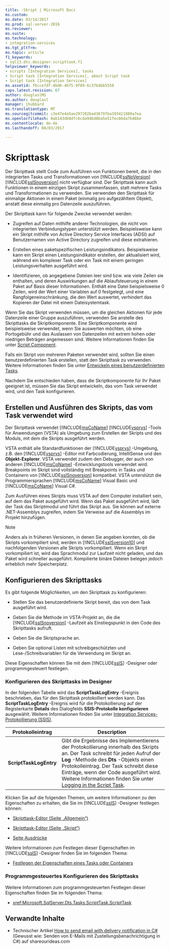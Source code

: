 ```yaml
---
title: -Skript | Microsoft Docs
ms.custom: 
ms.date: 03/14/2017
ms.prod: sql-server-2016
ms.reviewer: 
ms.suite: 
ms.technology:
- integration-services
ms.tgt_pltfrm: 
ms.topic: article
f1_keywords:
- sql13.dts.designer.scripttask.f1
helpviewer_keywords:
- scripts [Integration Services], tasks
- Script task [Integration Services], about Script task
- Script task [Integration Services]
ms.assetid: f6cce7df-4bd6-4b75-9f89-6c37b4bb5558
caps.latest.revision: 67
author: douglaslMS
ms.author: douglasl
manager: jhubbard
ms.translationtype: MT
ms.sourcegitcommit: c3e47e4a5ae297202ba43679fba393421880a7ea
ms.openlocfilehash: 0ab143db0dfc6cda94bd0ba5e51fec66da7b46be
ms.contentlocale: de-de
ms.lasthandoff: 08/03/2017

---
```

# <a name="script-task"></a>Skripttask
  Der Skripttask stellt Code zum Ausführen von Funktionen bereit, die in den integrierten Tasks und Transformationen von [!INCLUDE[ssNoVersion](../../includes/ssnoversion-md.md)] [!INCLUDE[ssISnoversion](../../includes/ssisnoversion-md.md)] nicht verfügbar sind. Der Skripttask kann auch Funktionen in einem einzigen Skript zusammenfassen, statt mehrere Tasks und Transformationen zu verwenden. Sie verwenden den Skripttask für einmalige Aktionen in einem Paket (einmalig pro aufgezähltem Objekt), anstatt diese einmalig pro Datenzeile auszuführen.  
  
 Der Skripttask kann für folgende Zwecke verwendet werden:  
  
-   Zugreifen auf Daten mithilfe anderer Technologien, die nicht von integrierten Verbindungstypen unterstützt werden. Beispielsweise kann ein Skript mithilfe von Active Directory Service Interfaces (ADSI) auf Benutzernamen von Active Directory zugreifen und diese extrahieren.  
  
-   Erstellen eines paketspezifischen Leistungsindikators. Beispielsweise kann ein Skript einen Leistungsindikator erstellen, der aktualisiert wird, während ein komplexer Task oder ein Task mit einem geringen Leistungsverhalten ausgeführt wird.  
  
-   Identifizieren, ob angegebene Dateien leer sind bzw. wie viele Zeilen sie enthalten, und deren Auswirkungen auf die Ablaufsteuerung in einem Paket auf Basis dieser Informationen. Enthält eine Datei beispielsweise 0 Zeilen, wird der Wert einer Variablen auf 0 festgelegt, und eine Rangfolgeneinschränkung, die den Wert auswertet, verhindert das Kopieren der Datei mit einem Dateisystemtask.  
  
 Wenn Sie das Skript verwenden müssen, um die gleichen Aktionen für jede Datenzeile einer Gruppe auszuführen, verwenden Sie anstelle des Skripttasks die Skriptkomponente. Eine Skriptkomponente wird beispielsweise verwendet, wenn Sie auswerten möchten, ob eine Portogebühr und das Auslassen von Datenzeilen mit extrem hohen oder niedrigen Beträgen angemessen sind. Weitere Informationen finden Sie unter [Script Component](../../integration-services/data-flow/transformations/script-component.md).  
  
 Falls ein Skript von mehreren Paketen verwendet wird, sollten Sie einen benutzerdefinierten Task erstellen, statt den Skripttask zu verwenden. Weitere Informationen finden Sie unter [Entwickeln eines benutzerdefinierten Tasks](../../integration-services/extending-packages-custom-objects/task/developing-a-custom-task.md).  
  
 Nachdem Sie entschieden haben, dass die Skriptkomponente für Ihr Paket geeignet ist, müssen Sie das Skript entwickeln, das vom Task verwendet wird, und den Task konfigurieren.  
  
## <a name="writing-and-running-the-script-that-the-task-uses"></a>Erstellen und Ausführen des Skripts, das vom Task verwendet wird  
 Der Skripttask verwendet [!INCLUDE[msCoName](../../includes/msconame-md.md)] [!INCLUDE[vsprvs](../../includes/vsprvs-md.md)] -Tools für Anwendungen (VSTA) als Umgebung zum Erstellen der Skripts und des Moduls, mit dem die Skripts ausgeführt werden.  
  
 VSTA enthält alle Standardfunktionen der [!INCLUDE[vsprvs](../../includes/vsprvs-md.md)] -Umgebung, z.B. den [!INCLUDE[vsprvs](../../includes/vsprvs-md.md)] -Editor mit Farbcodierung, IntelliSense und den **Objekt-Explorer**. VSTA verwendet zudem den Debugger, der auch von anderen [!INCLUDE[msCoName](../../includes/msconame-md.md)] -Entwicklungstools verwendet wird. Breakpoints im Skript sind vollständig mit Breakpoints in Tasks und Containern von [!INCLUDE[ssISnoversion](../../includes/ssisnoversion-md.md)] kompatibel. VSTA unterstützt die Programmiersprachen [!INCLUDE[msCoName](../../includes/msconame-md.md)] Visual Basic und [!INCLUDE[msCoName](../../includes/msconame-md.md)] Visual C#.  
  
 Zum Ausführen eines Skripts muss VSTA auf dem Computer installiert sein, auf dem das Paket ausgeführt wird. Wenn das Paket ausgeführt wird, lädt der Task das Skriptmodul und führt das Skript aus. Sie können auf externe .NET-Assemblys zugreifen, indem Sie Verweise auf die Assemblys im Projekt hinzufügen.  
  
> [!NOTE]  
>  Anders als in früheren Versionen, in denen Sie angeben konnten, ob die Skripts vorkompiliert sind, werden in [!INCLUDE[ssISversion10](../../includes/ssisversion10-md.md)] und nachfolgenden Versionen alle Skripts vorkompiliert. Wenn ein Skript vorkompiliert ist, wird das Sprachmodul zur Laufzeit nicht geladen, und das Paket wird schneller ausgeführt. Kompilierte binäre Dateien belegen jedoch erheblich mehr Speicherplatz.  
  
## <a name="configuring-the-script-task"></a>Konfigurieren des Skripttasks  
 Es gibt folgende Möglichkeiten, um den Skripttask zu konfigurieren:  
  
-   Stellen Sie das benutzerdefinierte Skript bereit, das von dem Task ausgeführt wird.  
  
-   Geben Sie die Methode im VSTA-Projekt an, die die [!INCLUDE[ssISnoversion](../../includes/ssisnoversion-md.md)] -Laufzeit als Einstiegspunkt in den Code des Skripttasks aufruft.  
  
-   Geben Sie die Skriptsprache an.  
  
-   Geben Sie optional Listen mit schreibgeschützten und Lese-/Schreibvariablen für die Verwendung im Skript an.  
  
 Diese Eigenschaften können Sie mit dem [!INCLUDE[ssIS](../../includes/ssis-md.md)] -Designer oder programmgesteuert festlegen.  
  
### <a name="configuring-the-script-task-in-the-designer"></a>Konfigurieren des Skripttasks im Designer  
 In der folgenden Tabelle wird das **ScriptTaskLogEntry** -Ereignis beschrieben, das für den Skripttask protokolliert werden kann. Das **ScriptTaskLogEntry** -Ereignis wird für die Protokollierung auf der Registerkarte **Details** des Dialogfelds **SSIS-Protokolle konfigurieren** ausgewählt. Weitere Informationen finden Sie unter [Integration Services-Protokollierung &#40;SSIS&#41;](../../integration-services/performance/integration-services-ssis-logging.md).  
  
|Protokolleintrag|Description|  
|---------------|-----------------|  
|**ScriptTaskLogEntry**|Gibt die Ergebnisse des Implementierens der Protokollierung innerhalb des Skripts an. Der Task schreibt für jeden Aufruf der **Log** -Methode des **Dts** -Objekts einen Protokolleintrag. Der Task schreibt diese Einträge, wenn der Code ausgeführt wird. Weitere Informationen finden Sie unter [Logging in the Script Task](../../integration-services/extending-packages-scripting/task/logging-in-the-script-task.md).|  
  
 Klicken Sie auf die folgenden Themen, um weitere Informationen zu den Eigenschaften zu erhalten, die Sie im [!INCLUDE[ssIS](../../includes/ssis-md.md)] -Designer festlegen können:  
  
-   [Skripttask-Editor &#40;Seite „Allgemein“&#41;](../../integration-services/control-flow/script-task-editor-general-page.md)  
  
-   [Skripttask-Editor &#40;Seite „Skript“&#41;](../../integration-services/control-flow/script-task-editor-script-page.md)  
  
-   [Seite Ausdrücke](../../integration-services/expressions/expressions-page.md)  
  
 Weitere Informationen zum Festlegen dieser Eigenschaften im [!INCLUDE[ssIS](../../includes/ssis-md.md)] -Designer finden Sie im folgenden Thema:  
  
-   [Festlegen der Eigenschaften eines Tasks oder Containers](http://msdn.microsoft.com/library/52d47ca4-fb8c-493d-8b2b-48bb269f859b)  
  
### <a name="configuring-the-script-task-programmatically"></a>Programmgesteuertes Konfigurieren des Skripttasks  
 Weitere Informationen zum programmgesteuerten Festlegen dieser Eigenschaften finden Sie im folgenden Thema:  
  
-   <xref:Microsoft.SqlServer.Dts.Tasks.ScriptTask.ScriptTask>  
  
## <a name="related-content"></a>Verwandte Inhalte  
  
-   Technischer Artikel [How to send email with delivery notification in C#](http://go.microsoft.com/fwlink/?LinkId=237625)(Gewusst wie: Senden von E-Mails mit Zustellungsbenachrichtigung in C#) auf shareourideas.com  
  
  
